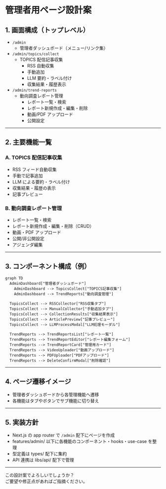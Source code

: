 # 管理者用ページ設計案

## 1. 画面構成（トップレベル）

- `/admin`
  - 管理者ダッシュボード（メニュー/リンク集）
- `/admin/topics/collect`
  - TOPICS 配信記事収集
    - RSS 自動収集
    - 手動追加
    - LLM 要約・ラベル付け
    - 収集結果・履歴表示
- `/admin/trend-reports`
  - 動向調査レポート管理
    - レポート一覧・検索
    - レポート新規作成・編集・削除
    - 動画/PDF アップロード
    - 公開設定

---

## 2. 主要機能一覧

### A. TOPICS 配信記事収集

- RSS フィード自動収集
- 手動で記事追加
- LLM による要約・ラベル付け
- 収集結果・履歴の表示
- 記事プレビュー

### B. 動向調査レポート管理

- レポート一覧・検索
- レポート新規作成・編集・削除（CRUD）
- 動画・PDF アップロード
- 公開/非公開設定
- アジェンダ編集

---

## 3. コンポーネント構成（例）

```mermaid
graph TD
  AdminDashboard["管理者ダッシュボード"]
    AdminDashboard --> TopicsCollect["TOPICS記事収集"]
    AdminDashboard --> TrendReports["動向調査管理"]

  TopicsCollect --> RSSCollector["RSS収集タブ"]
  TopicsCollect --> ManualCollector["手動追加タブ"]
  TopicsCollect --> CollectionResults["収集結果表示"]
  TopicsCollect --> ArticlePreview["記事プレビュー"]
  TopicsCollect --> LLMProcessModal["LLM処理モーダル"]

  TrendReports --> TrendReportsList["レポート一覧"]
  TrendReports --> TrendReportEditor["レポート編集フォーム"]
  TrendReports --> TrendReportCard["管理用カード"]
  TrendReports --> VideoUploader["動画アップロード"]
  TrendReports --> PDFUploader["PDFアップロード"]
  TrendReports --> DeleteConfirmModal["削除確認"]
```

---

## 4. ページ遷移イメージ

- 管理者ダッシュボードから各管理機能へ遷移
- 各機能はタブやボタンでサブ機能に切り替え

---

## 5. 実装方針

- Next.js の app router で `/admin` 配下にページを作成
- features/admin/ 以下に各機能のコンポーネント・hooks・use-case を整理
- 型定義は types/ 配下に集約
- API 連携は libs/api/ 配下で管理

---

この設計案でよろしいでしょうか？  
ご要望や修正点があればご指摘ください。
